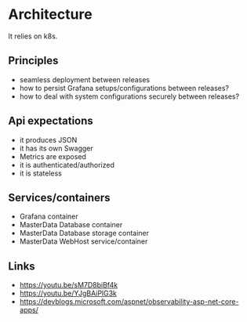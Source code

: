 # Architecture

It relies on k8s.

## Principles
- seamless deployment between releases
- how to persist Grafana setups/configurations between releases?
- how to deal with system configurations securely between releases?

## Api expectations
- it produces JSON
- it has its own Swagger
- Metrics are exposed
- it is authenticated/authorized
- it is stateless

## Services/containers
- Grafana container
- MasterData Database container
- MasterData Database storage container
- MasterData WebHost service/container

## Links
- https://youtu.be/sM7D8biBf4k
- https://youtu.be/YJgBAiPlG3k
- https://devblogs.microsoft.com/aspnet/observability-asp-net-core-apps/
